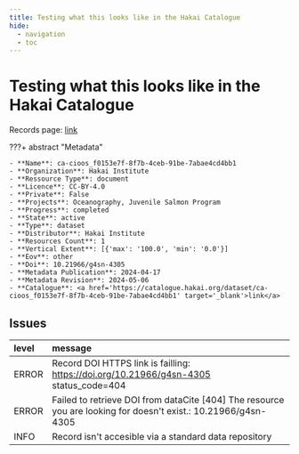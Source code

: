 ```yaml
---
title: Testing what this looks like in the Hakai Catalogue
hide:
  - navigation
  - toc
---
```


# Testing what this looks like in the Hakai Catalogue

Records page: <a href='https://catalogue.hakai.org/dataset/ca-cioos_f0153e7f-8f7b-4ceb-91be-7abae4cd4bb1' target='_blank'>link</a>

???+ abstract "Metadata"

    - **Name**: ca-cioos_f0153e7f-8f7b-4ceb-91be-7abae4cd4bb1 
    - **Organization**: Hakai Institute 
    - **Ressource Type**: document 
    - **Licence**: CC-BY-4.0 
    - **Private**: False 
    - **Projects**: Oceanography, Juvenile Salmon Program 
    - **Progress**: completed 
    - **State**: active 
    - **Type**: dataset 
    - **Distributor**: Hakai Institute 
    - **Resources Count**: 1 
    - **Vertical Extent**: [{'max': '100.0', 'min': '0.0'}] 
    - **Eov**: other 
    - **Doi**: 10.21966/g4sn-4305 
    - **Metadata Publication**: 2024-04-17 
    - **Metadata Revision**: 2024-05-06 
    - **Catalogue**: <a href='https://catalogue.hakai.org/dataset/ca-cioos_f0153e7f-8f7b-4ceb-91be-7abae4cd4bb1' target='_blank'>link</a> 

<div id='map'></div>




## Issues
| level   | message                                                                                                        |
|:--------|:---------------------------------------------------------------------------------------------------------------|
| ERROR   | Record DOI HTTPS link is failling: https://doi.org/10.21966/g4sn-4305 status_code=404                          |
| ERROR   | Failed to retrieve DOI from dataCite [404] The resource you are looking for doesn't exist.: 10.21966/g4sn-4305 |
| INFO    | Record isn't accesible via a standard data repository                                                          |


<script>
   document.addEventListener("DOMContentLoaded", function() {
    var map = L.map('map').setView([51.505, -125.09], 5);
    L.tileLayer('https://tile.openstreetmap.org/{z}/{x}/{y}.png', {
        maxZoom: 19,
        attribution: '&copy; <a href="http://www.openstreetmap.org/copyright">OpenStreetMap</a>'
    }).addTo(map);
    var geojsonFeature = {
        "type": "Feature",
        "properties": {
            "name" : "Testing what this looks like in the Hakai Catalogue"
        },
        "geometry": {'type': 'Polygon', 'coordinates': [[[-132.5, 58.41], [-141.1, 55.44], [-133.6, 51.03], [-126.3, 46.63], [-121.3, 49.45], [-132.5, 58.41]]]}
    }
    L.geoJSON(geojsonFeature).addTo(map);
   })
</script>